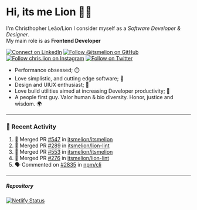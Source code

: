 # Hi, its me Lion 👋🦁

I'm Christhopher Leão/Lion
I consider myself as a _Software Developer & Designer_.<br/>My main role is as <b>Frontend Developer</b>
<br />

[![Connect on LinkedIn](https://img.shields.io/badge/--linkedin?label=LinkedIn&logo=LinkedIn&style=social)](https://www.linkedin.com/in/chrislion)
[![Follow @itsmelion on GitHub](https://img.shields.io/github/followers/itsmelion?label=follow%20%40itsmeLion&style=social)](https://github.com/itsmelion)
[![Follow chris.lion on Instagram](https://img.shields.io/badge/--instagram?label=@chris.lion&logo=Instagram&style=social)](https://instagram.com/chris.lion)
[![Follow on Twitter](https://img.shields.io/badge/--twitter?label=@ChrisLion_me&logo=Twitter&style=social)](https://twitter.com/chrislion_me)

- Performance obsessed; ⏱️
- Love simplistic, and cutting edge software; 📆
- Design and UIUX enthusiast; 🎨
- Love build utilities aimed at increasing Developer productivity; 🧰
- A people first guy. Valor human & bio diversity. Honor, justice and wisdom. 🌍

---
### 📰 Recent Activity

<!--START_SECTION:activity-->
1. 🎉 Merged PR [#547](https://github.com/itsmelion/itsmelion/pull/547) in [itsmelion/itsmelion](https://github.com/itsmelion/itsmelion)
2. 🎉 Merged PR [#289](https://github.com/itsmelion/lion-lint/pull/289) in [itsmelion/lion-lint](https://github.com/itsmelion/lion-lint)
3. 🎉 Merged PR [#553](https://github.com/itsmelion/itsmelion/pull/553) in [itsmelion/itsmelion](https://github.com/itsmelion/itsmelion)
4. 🎉 Merged PR [#276](https://github.com/itsmelion/lion-lint/pull/276) in [itsmelion/lion-lint](https://github.com/itsmelion/lion-lint)
5. 🗣 Commented on [#2835](https://github.com/npm/cli/issues/2835) in [npm/cli](https://github.com/npm/cli)
<!--END_SECTION:activity-->

___

##### Repository
[![Netlify Status](https://api.netlify.com/api/v1/badges/9e2e6136-1ab9-42fc-8d4e-188512d5d841/deploy-status)](https://app.netlify.com/sites/lion-portfolio/deploys)
